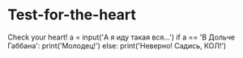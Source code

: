 # Test-for-the-heart
Check your heart!
a = input('А я иду такая вся...')
if a == 'В Дольче Габбана':
    print('Молодец!')
else:
    print('Неверно! Садись, КОЛ!')
